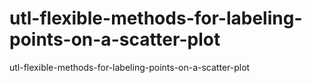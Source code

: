 # utl-flexible-methods-for-labeling-points-on-a-scatter-plot
utl-flexible-methods-for-labeling-points-on-a-scatter-plot
